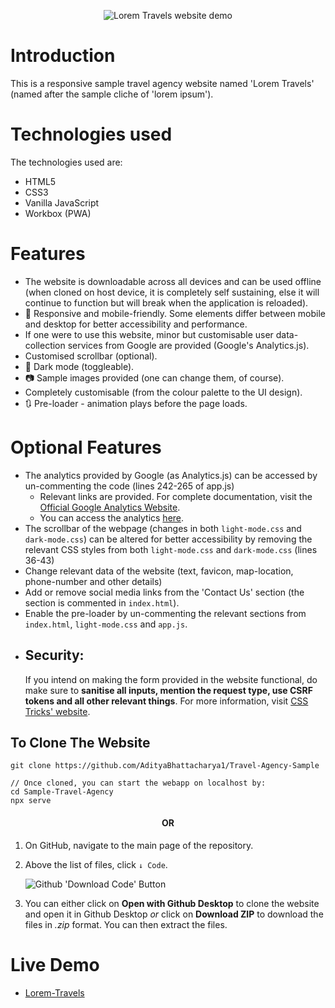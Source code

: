 <p align="center">
<img src="https://github.com/AdityaBhattacharya1/Travel-Agency-Sample/blob/main/Images/Lorem-Travels-Demo.png" alt="Lorem Travels website demo" align="centre" />
</p>

# Introduction

This is a responsive sample travel agency website named 'Lorem Travels' (named after the sample cliche of 'lorem ipsum').

# Technologies used

The technologies used are:

-   HTML5
-   CSS3
-   Vanilla JavaScript
-   Workbox (PWA)

# Features

-   The website is downloadable across all devices and can be used offline (when cloned on host device, it is completely self sustaining, else it will continue to function but will break when the application is reloaded).
-   📱 Responsive and mobile-friendly. Some elements differ between mobile and desktop for better accessibility and performance.
-   If one were to use this website, minor but customisable user data-collection services from Google are provided (Google's Analytics.js).
-   Customised scrollbar (optional).
-   🌙 Dark mode (toggleable).
-   📷 Sample images provided (one can change them, of course).
-   Completely customisable (from the colour palette to the UI design).
-   🔃 Pre-loader - animation plays before the page loads.

# Optional Features

-   The analytics provided by Google (as Analytics.js) can be accessed by un-commenting the code (lines 242-265 of app.js)
    -   Relevant links are provided. For complete documentation, visit the [Official Google Analytics Website](https://ga-dev-tools.appspot.com/).
    -   You can access the analytics [here](https://ga-dev-tools.appspot.com/account-explorer/).
-   The scrollbar of the webpage (changes in both `light-mode.css` and `dark-mode.css`) can be altered for better accessibility by removing the relevant CSS styles from both `light-mode.css` and `dark-mode.css` (lines 36-43)
-   Change relevant data of the website (text, favicon, map-location, phone-number and other details)
-   Add or remove social media links from the 'Contact Us' section (the section is commented in `index.html`).
-   Enable the pre-loader by un-commenting the relevant sections from `index.html`, `light-mode.css` and `app.js`.
-   ## Security:
    If you intend on making the form provided in the website functional, do make sure to **sanitise all inputs, mention the request type, use CSRF tokens and all other relevant things**. For more information, visit [CSS Tricks' website](https://css-tricks.com/serious-form-security/).

## To Clone The Website

```
git clone https://github.com/AdityaBhattacharya1/Travel-Agency-Sample

// Once cloned, you can start the webapp on localhost by:
cd Sample-Travel-Agency
npx serve

```

<h4 align="center">OR</h4>

1. On GitHub, navigate to the main page of the repository.
2. Above the list of files, click `↓ Code`.

    ![Github 'Download Code' Button](https://docs.github.com/assets/images/help/repository/code-button.png)

3. You can either click on **Open with Github Desktop** to clone the website and open it in Github Desktop _or_ click on **Download ZIP** to download the files in _.zip_ format. You can then extract the files.

# Live Demo

-   [Lorem-Travels](https://lorem-travels.netlify.app/)
